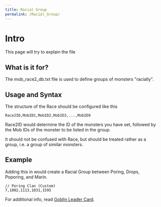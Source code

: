 ```yaml
---
title: Racial Group
permalink: /Racial_Group/
---
```


Intro
=====

This page will try to explain the file

What is it for?
---------------

The mob_race2_db.txt file is used to define groups of monsters "racially".

Usage and Syntax
----------------

The structure of the Race should be configured like this

    Race2ID,MobID1,MobID2,MobID3,...,MobID9

Race2ID would determine the ID of the monsters you have set, followed by the Mob IDs of the monster to be listed in the group.

It should not be confused with Race, but should be treated rather as a group, i.e. a group of similar monsters.

Example
-------

Adding this in would create a Racial Group between Poring, Drops, Poporing, and Marin.

    // Poring Clan (Custom)
    7,1002,1113,1031,1595

For additional info, read [Goblin Leader Card](http://ratemyserver.net/index.php?iname=goblin+leader+card&page=item_db&quick=1&isearch=Search).